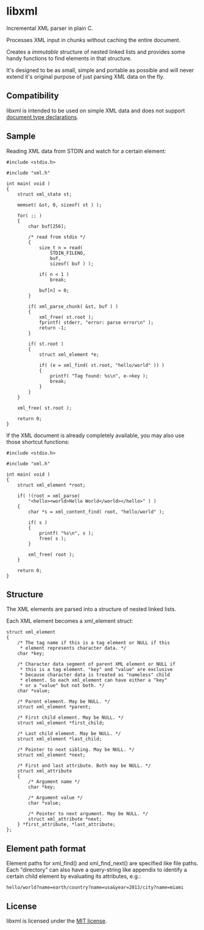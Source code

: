 libxml
======

Incremental XML parser in plain C.

Processes XML input in chunks without caching the entire document.

Creates a _immutable_ structure of nested linked lists and provides some
handy functions to find elements in that structure.

It's designed to be as small, simple and portable as possible and will
never extend it's original purpose of just parsing XML data on the fly.

Compatibility
-------------

libxml is intended to be used on simple XML data and does not support
[document type declarations][1].

Sample
------

Reading XML data from STDIN and watch for a certain element:

	#include <stdio.h>

	#include "xml.h"

	int main( void )
	{
		struct xml_state st;

		memset( &st, 0, sizeof( st ) );

		for( ;; )
		{
			char buf[256];

			/* read from stdin */
			{
				size_t n = read(
					STDIN_FILENO,
					buf,
					sizeof( buf ) );

				if( n < 1 )
					break;

				buf[n] = 0;
			}

			if( xml_parse_chunk( &st, buf ) )
			{
				xml_free( st.root );
				fprintf( stderr, "error: parse error\n" );
				return -1;
			}

			if( st.root )
			{
				struct xml_element *e;

				if( (e = xml_find( st.root, "hello/world" )) )
				{
					printf( "Tag found: %s\n", e->key );
					break;
				}
			}
		}

		xml_free( st.root );

		return 0;
	}

If the XML document is already completely available, you may also use
those shortcut functions:

	#include <stdio.h>

	#include "xml.h"

	int main( void )
	{
		struct xml_element *root;

		if( !(root = xml_parse(
			"<hello><world>Hello World</world></hello>" ) )
		{
			char *s = xml_content_find( root, "hello/world" );

			if( s )
			{
				printf( "%s\n", s );
				free( s );
			}

			xml_free( root );
		}

		return 0;
	}

Structure
---------

The XML elements are parsed into a structure of nested linked lists.

Each XML element becomes a xml_element struct:

	struct xml_element
	{
		/* The tag name if this is a tag element or NULL if this
		 * element represents character data. */
		char *key;

		/* Character data segment of parent XML element or NULL if
		 * this is a tag element. "key" and "value" are exclusive
		 * because character data is treated as "nameless" child
		 * element. So each xml_element can have either a "key"
		 * or a "value" but not both. */
		char *value;

		/* Parent element. May be NULL. */
		struct xml_element *parent;

		/* First child element. May be NULL. */
		struct xml_element *first_child;

		/* Last child element. May be NULL. */
		struct xml_element *last_child;

		/* Pointer to next sibling. May be NULL. */
		struct xml_element *next;

		/* First and last attribute. Both may be NULL. */
		struct xml_attribute
		{
			/* Argument name */
			char *key;

			/* Argument value */
			char *value;

			/* Pointer to next argument. May be NULL. */
			struct xml_attribute *next;
		} *first_attribute, *last_attribute;
	};

Element path format
-------------------

Element paths for xml_find() and xml_find_next() are specified like file
paths. Each "directory" can also have a query-string like appendix to
identify a certain child element by evaluating its attributes, e.g.:

	hello/world?name=earth/country?name=usa&year=2013/city?name=miami

License
-------

libxml is licensed under the [MIT license][4].

[1]: http://www.w3.org/TR/REC-xml/#dt-doctype
[4]: http://opensource.org/licenses/mit-license.php
